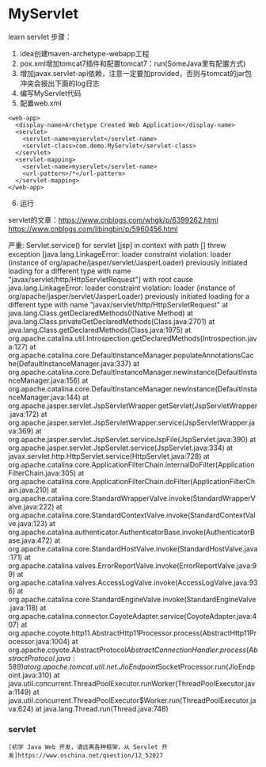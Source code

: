 # MyServlet
learn servlet
步骤：
1. idea创建maven-archetype-webapp工程
2. pox.xml增加tomcat7插件和配置tomcat7：run(SomeJava里有配置方式)
3. 增加javax.servlet-api依赖，注意一定要加<scope>provided</scope>，否则与tomcat的jar包冲突会报出下面的log日志
4. 编写MyServlet代码
5. 配置web.xml
```
<web-app>
  <display-name>Archetype Created Web Application</display-name>
  <servlet>
    <servlet-name>myservlet</servlet-name>
    <servlet-class>com.demo.MyServlet</servlet-class>
  </servlet>
  <servlet-mapping>
    <servlet-name>myservlet</servlet-name>
    <url-pattern>/*</url-pattern>
  </servlet-mapping>
</web-app>
```
6. 运行


servlet的文章：https://www.cnblogs.com/whgk/p/6399262.html  
https://www.cnblogs.com/libingbin/p/5960456.html



严重: Servlet.service() for servlet [jsp] in context with path [] threw exception [java.lang.LinkageError: loader constraint violation: loader (instance of org/apache/jasper/servlet/JasperLoader) previously initiated loading for a different type with name "javax/servlet/http/HttpServletRequest"] with root cause
java.lang.LinkageError: loader constraint violation: loader (instance of org/apache/jasper/servlet/JasperLoader) previously initiated loading for a different type with name "javax/servlet/http/HttpServletRequest"
	at java.lang.Class.getDeclaredMethods0(Native Method)
	at java.lang.Class.privateGetDeclaredMethods(Class.java:2701)
	at java.lang.Class.getDeclaredMethods(Class.java:1975)
	at org.apache.catalina.util.Introspection.getDeclaredMethods(Introspection.java:127)
	at org.apache.catalina.core.DefaultInstanceManager.populateAnnotationsCache(DefaultInstanceManager.java:337)
	at org.apache.catalina.core.DefaultInstanceManager.newInstance(DefaultInstanceManager.java:156)
	at org.apache.catalina.core.DefaultInstanceManager.newInstance(DefaultInstanceManager.java:144)
	at org.apache.jasper.servlet.JspServletWrapper.getServlet(JspServletWrapper.java:172)
	at org.apache.jasper.servlet.JspServletWrapper.service(JspServletWrapper.java:369)
	at org.apache.jasper.servlet.JspServlet.serviceJspFile(JspServlet.java:390)
	at org.apache.jasper.servlet.JspServlet.service(JspServlet.java:334)
	at javax.servlet.http.HttpServlet.service(HttpServlet.java:728)
	at org.apache.catalina.core.ApplicationFilterChain.internalDoFilter(ApplicationFilterChain.java:305)
	at org.apache.catalina.core.ApplicationFilterChain.doFilter(ApplicationFilterChain.java:210)
	at org.apache.catalina.core.StandardWrapperValve.invoke(StandardWrapperValve.java:222)
	at org.apache.catalina.core.StandardContextValve.invoke(StandardContextValve.java:123)
	at org.apache.catalina.authenticator.AuthenticatorBase.invoke(AuthenticatorBase.java:472)
	at org.apache.catalina.core.StandardHostValve.invoke(StandardHostValve.java:171)
	at org.apache.catalina.valves.ErrorReportValve.invoke(ErrorReportValve.java:99)
	at org.apache.catalina.valves.AccessLogValve.invoke(AccessLogValve.java:936)
	at org.apache.catalina.core.StandardEngineValve.invoke(StandardEngineValve.java:118)
	at org.apache.catalina.connector.CoyoteAdapter.service(CoyoteAdapter.java:407)
	at org.apache.coyote.http11.AbstractHttp11Processor.process(AbstractHttp11Processor.java:1004)
	at org.apache.coyote.AbstractProtocol$AbstractConnectionHandler.process(AbstractProtocol.java:589)
	at org.apache.tomcat.util.net.JIoEndpoint$SocketProcessor.run(JIoEndpoint.java:310)
	at java.util.concurrent.ThreadPoolExecutor.runWorker(ThreadPoolExecutor.java:1149)
	at java.util.concurrent.ThreadPoolExecutor$Worker.run(ThreadPoolExecutor.java:624)
	at java.lang.Thread.run(Thread.java:748)


### servlet
	[初学 Java Web 开发，请远离各种框架，从 Servlet 开发]https://www.oschina.net/question/12_52027
